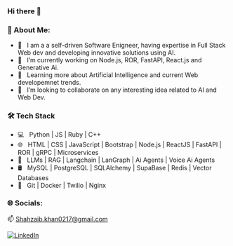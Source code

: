### Hi there 👋

<h3>💫 About Me:</h3>

- 🤔 &nbsp; I am a a self-driven Software Enigneer, having expertise in Full Stack Web dev and developing innovative solutions using AI.
- 🔭 &nbsp; I’m currently working on Node.js, ROR, FastAPI, React.js and Generative Ai.
- 🌱 &nbsp; Learning more about Artificial Intelligence and current Web developemnet trends.
- 👯 &nbsp; I’m looking to collaborate on any interesting idea related to AI and Web Dev.

<h3>🛠 Tech Stack</h3>

- 💻 &nbsp; Python | JS | Ruby | C++
- 🌐 &nbsp; HTML | CSS | JavaScript | Bootstrap | Node.js | ReactJS | FastAPI | ROR | gRPC | Microservices
- 🤖 &nbsp; LLMs | RAG | Langchain | LanGraph | Ai Agents | Voice Ai Agents  
- 🛢 &nbsp; MySQL | PostgreSQL | SQLAlchemy | SupaBase | Redis | Vector Databases
- 🔧 &nbsp; Git | Docker | Twilio | Nginx

### 🌐 Socials:
📫 
[Shahzaib.khan0217@gmail.com](mailto:Shahzaib.khan0217@gmail.com)

[![LinkedIn](https://img.shields.io/badge/LinkedIn-%230077B5.svg?logo=linkedin&logoColor=white)](http://www.linkedin.com/in/shahzaib-khan-b17852225/)

